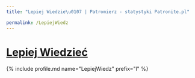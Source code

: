 ```yaml
---
title: "Lepiej Wiedzie\u0107 | Patromierz - statystyki Patronite.pl"

permalink: /LepiejWiedz
---
```


# [Lepiej Wiedzieć](https://patronite.pl/LepiejWiedz)

{% include profile.md name="LepiejWiedz" prefix="l" %}
